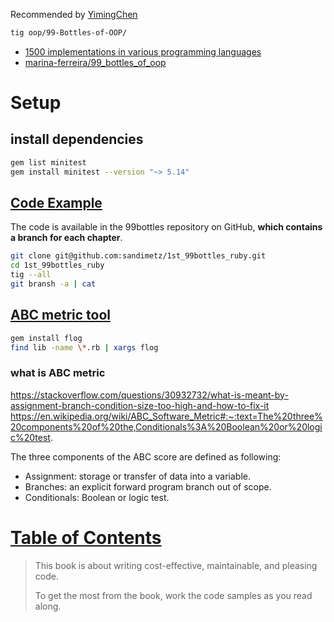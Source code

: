 Recommended by [YimingChen](https://yiming.dev/blog/2017/12/08/book-review-99-bottles-of-oop/)

```bash
tig oop/99-Bottles-of-OOP/
```

+ [1500 implementations in various programming languages](https://www.99-bottles-of-beer.net/)
+ [marina-ferreira/99_bottles_of_oop](https://github.com/marina-ferreira/99_bottles_of_oop)

# Setup

## install dependencies

```bash
gem list minitest
gem install minitest --version "~> 5.14"
```

## [Code Example](https://github.com/sandimetz/1st_99bottles_ruby)

The code is available in the 99bottles repository on GitHub, **which contains a branch for each chapter**.

```bash
git clone git@github.com:sandimetz/1st_99bottles_ruby.git
cd 1st_99bottles_ruby
tig --all
git bransh -a | cat
```

## [ABC metric tool](https://ruby.sadi.st/Flog.html)

```bash
gem install flog
find lib -name \*.rb | xargs flog
```

### what is ABC metric

https://stackoverflow.com/questions/30932732/what-is-meant-by-assignment-branch-condition-size-too-high-and-how-to-fix-it
https://en.wikipedia.org/wiki/ABC_Software_Metric#:~:text=The%20three%20components%20of%20the,Conditionals%3A%20Boolean%20or%20logic%20test.

The three components of the ABC score are defined as following:

+ Assignment: storage or transfer of data into a variable.
+ Branches: an explicit forward program branch out of scope.
+ Conditionals: Boolean or logic test.

# [Table of Contents](https://sandimetz.com/99bottles-sample-ruby)

> This book is about writing cost-effective, maintainable, and pleasing code.
>
> To get the most from the book, work the code samples as you read along.

